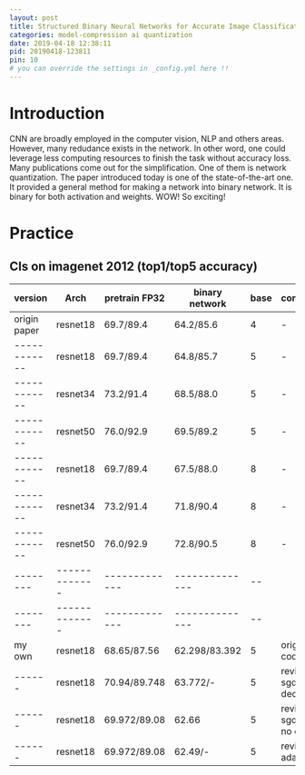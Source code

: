 ```yaml
---
layout: post
title: Structured Binary Neural Networks for Accurate Image Classification and Semantic Segmentation
categories: model-compression ai quantization
date: 2019-04-18 12:38:11
pid: 20190418-123811
pin: 10
# you can override the settings in _config.yml here !!
---
```


# Introduction

CNN are broadly employed in the computer vision, NLP and others areas. However, many redudance exists in the network. In other word, one could leverage less computing resources to finish the task without accuracy loss. Many publications come out for the simplification. One of them is network quantization. The paper introduced today is one of the state-of-the-art one. It provided a general method for making a network into binary network. It is binary for both activation and weights. WOW! So exciting!

# Practice

## Cls on imagenet 2012 (top1/top5 accuracy)

 version | Arch          | pretrain FP32 | binary network | base | comment
-------- | ------------- | ------------- | -------------- | ---- | --
 origin paper | resnet18  | 69.7/89.4 | 64.2/85.6 | 4 | -
 ------------ | resnet18 | 69.7/89.4 | 64.8/85.7 | 5 | - 
 ------------ | resnet34 | 73.2/91.4 | 68.5/88.0 | 5 | -
 ------------ | resnet50 | 76.0/92.9 | 69.5/89.2 | 5 | -
 ------------ | resnet18 | 69.7/89.4 | 67.5/88.0 | 8 | -
 ------------ | resnet34 | 73.2/91.4 | 71.8/90.4 | 8 | -
 ------------ | resnet50 | 76.0/92.9 | 72.8/90.5 | 8 | -
-------- | ------------- | ------------- | -------------- | --     
-------- | ------------- | ------------- | -------------- | --     
my own | resnet18 | 68.65/87.56  | 62.298/83.392 | 5 | origin code
------ | resnet18 | 70.94/89.748 | 63.772/- | 5 | revise, sgd with decay
------ | resnet18 | 69.972/89.08 | 62.66 | 5 | revise, sgd with no decay
------ | resnet18 | 69.972/89.08 | 62.49/- | 5 | revise, adam


